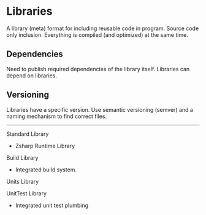 # Libraries

A library (meta) format for including reusable code in program.
Source code only inclusion. Everything is compiled (and optimized) at the same time.

## Dependencies

Need to publish required dependencies of the library itself. Libraries can depend on libraries.

## Versioning

Libraries have a specific version. Use semantic versioning (semver) and a naming mechanism to find correct files.

---

Standard Library

- Zsharp Runtime Library

Build Library

- Integrated build system.

Units Library

UnitTest Library

- Integrated unit test plumbing
